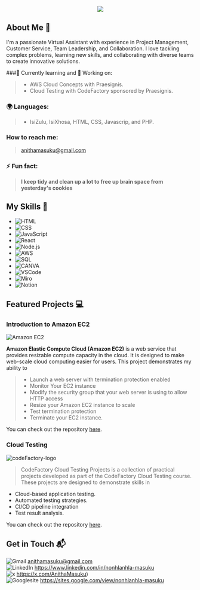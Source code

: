 <p align="center"><img src="https://git-profile-readme-banner.vercel.app/api/python?username=nonie186&txt=Aspiring%20Cloud%20Project%20Manager%20"></p>

## About Me 🚀

I'm a passionate Virtual Assistant with experience in Project Management, Customer Service, Team Leadership, and Collaboration. I love tackling complex problems, learning new skills, and collaborating with diverse teams to create innovative solutions.

###🌱 Currently learning and 🔭 Working on:
  > - AWS Cloud Concepts with Praesignis.
  > - Cloud Testing with CodeFactory sponsored by Praesignis.
  
### 🌍 Languages:
  > - IsiZulu, IsiXhosa, HTML, CSS, Javascrip, and PHP.
  
### How to reach me:
  > anithamasuku@gmail.com
  
### ⚡ Fun fact:
  > **I keep tidy and clean up a lot to free up brain space from yesterday's cookies**

## My Skills 🧠

- ![HTML](https://img.shields.io/badge/-HTML-E34F26?style=flat-square&logo=html5&logoColor=white)
- ![CSS](https://img.shields.io/badge/-CSS-1572B6?style=flat-square&logo=css3&logoColor=white)
- ![JavaScript](https://img.shields.io/badge/-JavaScript-F7DF1E?style=flat-square&logo=javascript&logoColor=black)
- ![React](https://img.shields.io/badge/-React-61DAFB?style=flat-square&logo=react&logoColor=black)<br>
- ![Node.js](https://img.shields.io/badge/-Node.js-339933?style=flat-square&logo=node.js&logoColor=white)
- ![AWS](https://img.shields.io/badge/Amazon_Web_Services-FF9900?style=for-the-badge&logo=amazonwebservices&logoColor=white)
- ![SQL](https://img.shields.io/badge/MySQL-005C84?style=for-the-badge&logo=mysql&logoColor=white)
- ![CANVA](https://img.shields.io/badge/Canva-%2300C4CC.svg?&style=for-the-badge&logo=Canva&logoColor=white)<br>
- ![VSCode](https://img.shields.io/badge/Visual_Studio_Code-0078D4?style=for-the-badge&logo=visual%20studio%20code&logoColor=white)
- ![Miro](https://img.shields.io/badge/Miro-F7C922?style=for-the-badge&logo=Miro&logoColor=050036)
- ![Notion](https://img.shields.io/badge/Notion-000000?style=for-the-badge&logo=notion&logoColor=white)

## Featured Projects 💻 

### Introduction to Amazon EC2

![Amazon EC2](https://github.com/user-attachments/assets/70b5e9f0-6083-46da-b019-1c4118517fc8)


**Amazon Elastic Compute Cloud (Amazon EC2)** is a web service that provides resizable compute capacity in the cloud. 
It is designed to make web-scale cloud computing easier for users. 
This project demonstrates my ability to 
> - Launch a web server with termination protection enabled
> -  Monitor Your EC2 instance
> - Modify the security group that your web server is using to allow HTTP access
>  - Resize your Amazon EC2 instance to scale
>  - Test termination protection
>  - Terminate your EC2 instance.

You can check out the repository [here](project_1_repository_link).

### Cloud Testing 

![codeFactory-logo](https://github.com/user-attachments/assets/5a6feedb-108c-4bea-8fc9-fcf642ba09e6)


> CodeFactory Cloud Testing Projects is a collection of practical projects developed as part of the CodeFactory Cloud Testing course. 
> These projects are designed to demonstrate skills in
 - Cloud-based application testing.
 - Automated testing strategies.
 - CI/CD pipeline integration
 - Test result analysis.
   
You can check out the repository [here](project_1_repository_link).

## Get in Touch 📬

![Gmail](https://img.shields.io/badge/Gmail-D14836?style=for-the-badge&logo=gmail&logoColor=white)                        anithamasuku@gmail.com<br>
![LinkedIn](https://img.shields.io/badge/LinkedIn-0077B5?style=for-the-badge&logo=linkedin&logoColor=whit)                https://www.linkedin.com/in/nonhlanhla-masuku<br>
![x](https://img.shields.io/badge/X-000000?style=for-the-badge&logo=x&logoColor=white)                                    https://x.com/AnithaMasuku)<br>
![Googlesite](https://img.shields.io/badge/Google%20Slides-FBBC04?style=for-the-badge&logo=google-slides&logoColor=black) https://sites.google.com/view/nonhlanhla-masuku




<!---
Nonie186/Nonie186 is a ✨ special ✨ repository because its `README.md` (this file) appears on your GitHub profile.
You can click the Preview link to take a look at your changes.
--->
